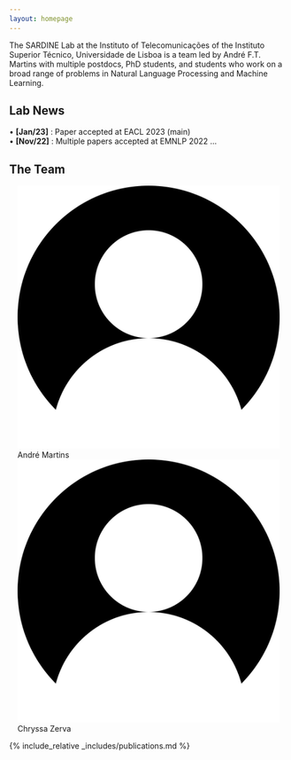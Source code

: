 ```yaml
---
layout: homepage
---
```


The SARDINE Lab at the Instituto of Telecomunicações of the Instituto Superior Técnico, Universidade de Lisboa  is a team led by André F.T. Martins with multiple postdocs, PhD students, and students who work on a broad range of problems in Natural Language Processing and Machine Learning.


## Lab News
• **[Jan/23]** : Paper accepted at EACL 2023 (main) <br />
• **[Nov/22]** : Multiple papers accepted at EMNLP 2022 ...

## The Team

<div class="col-sm-3 abbr" style="position: relative;padding-right: 15px;padding-left: 15px;">
    <img src="assets/img/blank.png" class="teaser img-fluid z-depth-1">
    <abbr class="badge">André Martins</abbr>
</div>
<div class="col-sm-3 abbr" style="position: relative;padding-right: 15px;padding-left: 15px;">
    <img src="assets/img/blank.png" class="teaser img-fluid z-depth-1">
    <abbr class="badge">Chryssa Zerva</abbr>
</div>


{% include_relative _includes/publications.md %}

